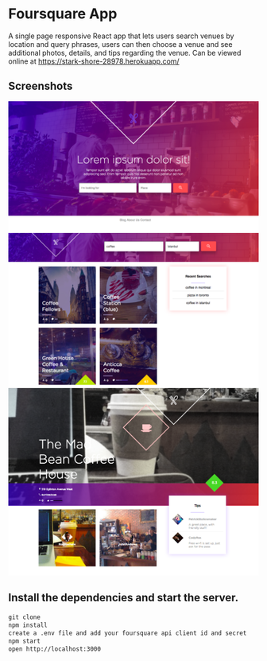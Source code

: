 Foursquare App
=====================

A single page responsive React app that lets users search venues by location and query phrases, users can then choose a venue and see additional photos, details, and tips regarding the venue. Can be viewed online at https://stark-shore-28978.herokuapp.com/

## Screenshots
!["Opening page"](https://github.com/Dylanlj/foursquare-hipo-app/blob/master/docs/front-search.png)
!["Search results"](https://github.com/Dylanlj/foursquare-hipo-app/blob/master/docs/search-results.png)
!["Venue photos and details"](https://github.com/Dylanlj/foursquare-hipo-app/blob/master/docs/display-venue.png)

## Install the dependencies and start the server.

```
git clone
npm install
create a .env file and add your foursquare api client id and secret
npm start
open http://localhost:3000
```


